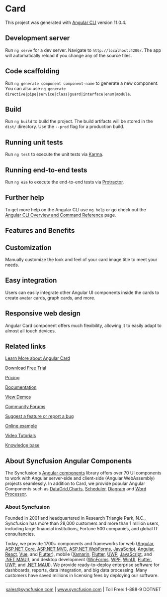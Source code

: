 # Card

This project was generated with [Angular CLI](https://github.com/angular/angular-cli) version 11.0.4.

## Development server

Run `ng serve` for a dev server. Navigate to `http://localhost:4200/`. The app will automatically reload if you change any of the source files.

## Code scaffolding

Run `ng generate component component-name` to generate a new component. You can also use `ng generate directive|pipe|service|class|guard|interface|enum|module`.

## Build

Run `ng build` to build the project. The build artifacts will be stored in the `dist/` directory. Use the `--prod` flag for a production build.

## Running unit tests

Run `ng test` to execute the unit tests via [Karma](https://karma-runner.github.io).

## Running end-to-end tests

Run `ng e2e` to execute the end-to-end tests via [Protractor](http://www.protractortest.org/).

## Further help

To get more help on the Angular CLI use `ng help` or go check out the [Angular CLI Overview and Command Reference](https://angular.io/cli) page.

## Features and Benefits

## Customization

Manually customize the look and feel of your card image title to meet your needs.

## Easy integration

Users can easily integrate other Angular UI components inside the cards to create avatar cards, graph cards, and more.

## Responsive web design

Angular Card component offers much flexibility, allowing it to easily adapt to almost all touch devices.

## Related links

[Learn More about Angular Card](https://www.syncfusion.com/angular-components/angular-card?utm_source=github&utm_medium=listing&utm_campaign=angular-cards-github-samples)

[Download Free Trial](https://www.syncfusion.com/downloads/angular?utm_source=github&utm_medium=listing&utm_campaign=angular-cards-github-samples)

[Pricing](https://www.syncfusion.com/sales/products/angular?utm_source=github&utm_medium=listing&utm_campaign=angular-cards-github-samples)

[Documentation](https://angular.syncfusion.com/documentation/card/getting-started?utm_source=github&utm_medium=listing&utm_campaign=angular-cards-github-samples)

[View Demos](https://angular.syncfusion.com/demos/card/default-functionalities?utm_source=github&utm_medium=listing&utm_campaign=angular-cards-github-samples)

[Community Forums](https://www.syncfusion.com/forums/angular-components?utm_source=github&utm_medium=listing&utm_campaign=angular-cards-github-samples)

[Suggest a feature or report a bug](https://www.syncfusion.com/feedback/angular-components?utm_source=github&utm_medium=listing&utm_campaign=angular-cards-github-samples)

[Online example](https://angular.syncfusion.com/demos/toolbar/default-functionalities?utm_source=github&utm_medium=listing&utm_campaign=angular-cards-github-samples)

[Video Tutorials](https://www.syncfusion.com/tutorial-videos/angular/toolbar?utm_source=github&utm_medium=listing&utm_campaign=angular-cards-github-samples)

[Knowledge base](https://www.syncfusion.com/kb/angular-components?utm_source=github&utm_medium=listing&utm_campaign=angular-cards-github-samples)

## About Syncfusion Angular Components
The Syncfusion's [Angular components](https://www.syncfusion.com/angular-ui-components?utm_source=github&utm_medium=listing&utm_campaign=angular-cards-github-samples) library offers over 70 UI components to work with Angular server-side and client-side (Angular WebAssembly) projects seamlessly. In addition to Card, we provide popular Angular Components such as [DataGrid](https://www.syncfusion.com/angular-components/angular-grid?utm_source=github&utm_medium=listing&utm_campaign=angular-cards-github-samples),[Charts](https://www.syncfusion.com/angular-components/angular-charts?utm_source=github&utm_medium=listing&utm_campaign=angular-cards-github-samples), [Scheduler](https://www.syncfusion.com/angular-components/angular-scheduler?utm_source=github&utm_medium=listing&utm_campaign=angular-cards-github-samples), [Diagram](https://www.syncfusion.com/angular-components/angular-diagram?utm_source=github&utm_medium=listing&utm_campaign=angular-cards-github-samples) and [Word Processor](https://www.syncfusion.com/angular-components/angular-word-processor?utm_source=github&utm_medium=listing&utm_campaign=angular-cards-github-samples).

### About Syncfusion

Founded in 2001 and headquartered in Research Triangle Park, N.C., Syncfusion has more than 28,000 customers and more than 1 million users, including large financial institutions, Fortune 500 companies, and global IT consultancies.
 
Today, we provide 1700+ components and frameworks for web ([Angular](https://www.syncfusion.com/angular-components?utm_source=github&utm_medium=listing&utm_campaign=angular-cards-github-samples), [ASP.NET Core](https://www.syncfusion.com/aspnet-core-ui-controls?utm_source=github&utm_medium=listing&utm_campaign=angular-cards-github-samples), [ASP.NET MVC](https://www.syncfusion.com/aspnet-mvc-ui-controls?utm_source=github&utm_medium=listing&utm_campaign=angular-cards-github-samples), [ASP.NET WebForms](https://www.syncfusion.com/jquery/aspnet-webforms-ui-controls?utm_source=github&utm_medium=listing&utm_campaign=angular-cards-github-samples), [JavaScript](https://www.syncfusion.com/javascript-ui-controls?utm_source=github&utm_medium=listing&utm_campaign=angular-cards-github-samples), [Angular](https://www.syncfusion.com/angular-ui-components?utm_source=github&utm_medium=listing&utm_campaign=angular-cards-github-samples), [React](https://www.syncfusion.com/react-ui-components?utm_source=github&utm_medium=listing&utm_campaign=angular-cards-github-samples), [Vue](https://www.syncfusion.com/vue-ui-components?utm_source=github&utm_medium=listing&utm_campaign=angular-cards-github-samples), and [Flutter](https://www.syncfusion.com/flutter-widgets?utm_source=github&utm_medium=listing&utm_campaign=angular-cards-github-samples)), mobile ([Xamarin](https://www.syncfusion.com/xamarin-ui-controls?utm_source=github&utm_medium=listing&utm_campaign=angular-cards-github-samples), [Flutter](https://www.syncfusion.com/flutter-widgets?utm_source=github&utm_medium=listing&utm_campaign=angular-cards-github-samples), [UWP](https://www.syncfusion.com/uwp-ui-controls?utm_source=github&utm_medium=listing&utm_campaign=angular-cards-github-samples), [JavaScript](https://www.syncfusion.com/javascript-ui-controls?utm_source=github&utm_medium=listing&utm_campaign=angular-cards-github-samples), and [.NET MAUI](https://www.syncfusion.com/maui-controls?utm_source=github&utm_medium=listing&utm_campaign=angular-cards-github-samples)), and desktop development ([WinForms](https://www.syncfusion.com/winforms-ui-controls?utm_source=github&utm_medium=listing&utm_campaign=angular-cards-github-samples), [WPF](https://www.syncfusion.com/wpf-controls?utm_source=github&utm_medium=listing&utm_campaign=angular-cards-github-samples), [WinUI](https://www.syncfusion.com/winui-controls?utm_source=github&utm_medium=listing&utm_campaign=angular-cards-github-samples), [Flutter](https://www.syncfusion.com/flutter-widgets?utm_source=github&utm_medium=listing&utm_campaign=angular-cards-github-samples), [UWP](https://www.syncfusion.com/uwp-ui-controls?utm_source=github&utm_medium=listing&utm_campaign=angular-cards-github-samples), and [.NET MAUI](https://www.syncfusion.com/maui-controls?utm_source=github&utm_medium=listing&utm_campaign=angular-cards-github-samples)). We provide ready-to-deploy enterprise software for dashboards, reports, data integration, and big data processing. Many customers have saved millions in licensing fees by deploying our software.

<hr style="height:0.3px;border:none;color:lightgrey;background-color:lightgrey;" />

<p align="center">
<a href="mailto:sales@syncfusion.com?Subject=Syncfusion Angular Card - GitHub" target="_top">sales@syncfusion.com</a> | <a href="https://www.syncfusion.com?utm_source=github&utm_medium=listing&utm_campaign=angular-card-github-samples">www.syncfusion.com</a> | Toll Free: 1-888-9 DOTNET <br>
</p>
